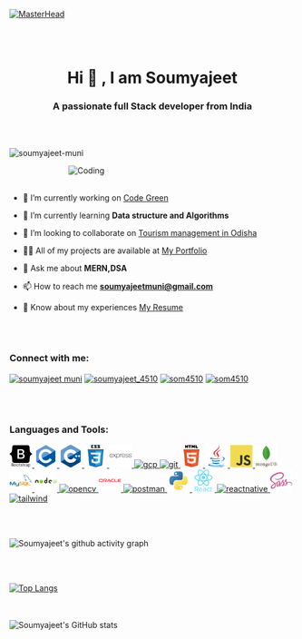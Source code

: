 [![MasterHead](https://previews.123rf.com/images/karpenkoilia/karpenkoilia1806/karpenkoilia180600011/102988806-vector-line-web-concept-for-programming-linear-web-banner-for-coding.jpg)](https://rishavchanda.io)

<br><br>


<h1 align="center"> Hi 👋 , I am Soumyajeet</h1>
<h3 align="center">A passionate full Stack developer from India</h3>
<br><br>

<p align="left"> <img src="https://komarev.com/ghpvc/?username=soumyajeet-muni&label=Profile%20views&color=0e75b6&style=flat" alt="soumyajeet-muni" /> </p>

<img align="right" alt="Coding" width="400" src="https://media1.giphy.com/media/v1.Y2lkPTc5MGI3NjExNTA5MmJhMzRkN2FmMDNmNzg0MzYxMTcyMjg2NTIzNzJiODRkYzBlMSZjdD1n/qgQUggAC3Pfv687qPC/giphy.gif"/>
<br><br>


- 🔭 I’m currently working on [Code Green](https://github.com/Soumyajeet-Muni/CODE-GREEN-CODE-CLEAN)

- 🌱 I’m currently learning **Data structure and Algorithms**

- 👯 I’m looking to collaborate on [Tourism management in Odisha](https://github.com/Soumyajeet-Muni/Tour)

- 👨‍💻 All of my projects are available at [My Portfolio](https://portfolio-omega-virid-66.vercel.app/)

- 💬 Ask me about **MERN,DSA**

- 📫 How to reach me **soumyajeetmuni@gmail.com**

- 📄 Know about my experiences [My Resume](https://drive.google.com/file/d/1BzG6xEqBDxk-rZGWVRxb0y1WRnEHvss8/view)

  <br><br>

<h3 align="left">Connect with me:</h3>
<p align="left">
<a href="https://linkedin.com/in/soumyajeet muni" target="blank"><img align="center" src="https://raw.githubusercontent.com/rahuldkjain/github-profile-readme-generator/master/src/images/icons/Social/linked-in-alt.svg" alt="soumyajeet muni" height="30" width="40" /></a>
<a href="https://instagram.com/soumyajeet_4510" target="blank"><img align="center" src="https://raw.githubusercontent.com/rahuldkjain/github-profile-readme-generator/master/src/images/icons/Social/instagram.svg" alt="soumyajeet_4510" height="30" width="40" /></a>
<a href="https://www.codechef.com/users/som4510" target="blank"><img align="center" src="https://cdn.jsdelivr.net/npm/simple-icons@3.1.0/icons/codechef.svg" alt="som4510" height="30" width="40" /></a>
<a href="https://www.leetcode.com/som4510" target="blank"><img align="center" src="https://raw.githubusercontent.com/rahuldkjain/github-profile-readme-generator/master/src/images/icons/Social/leet-code.svg" alt="som4510" height="30" width="40" /></a>
</p>
<br><br>
<h3 align="left">Languages and Tools:</h3>
<p align="left"> <a href="https://getbootstrap.com" target="_blank" rel="noreferrer"> <img src="https://raw.githubusercontent.com/devicons/devicon/master/icons/bootstrap/bootstrap-plain-wordmark.svg" alt="bootstrap" width="40" height="40"/> </a> <a href="https://www.cprogramming.com/" target="_blank" rel="noreferrer"> <img src="https://raw.githubusercontent.com/devicons/devicon/master/icons/c/c-original.svg" alt="c" width="40" height="40"/> </a> <a href="https://www.w3schools.com/cpp/" target="_blank" rel="noreferrer"> <img src="https://raw.githubusercontent.com/devicons/devicon/master/icons/cplusplus/cplusplus-original.svg" alt="cplusplus" width="40" height="40"/> </a> <a href="https://www.w3schools.com/css/" target="_blank" rel="noreferrer"> <img src="https://raw.githubusercontent.com/devicons/devicon/master/icons/css3/css3-original-wordmark.svg" alt="css3" width="40" height="40"/> </a> <a href="https://expressjs.com" target="_blank" rel="noreferrer"> <img src="https://raw.githubusercontent.com/devicons/devicon/master/icons/express/express-original-wordmark.svg" alt="express" width="40" height="40"/> </a> <a href="https://cloud.google.com" target="_blank" rel="noreferrer"> <img src="https://www.vectorlogo.zone/logos/google_cloud/google_cloud-icon.svg" alt="gcp" width="40" height="40"/> </a> <a href="https://git-scm.com/" target="_blank" rel="noreferrer"> <img src="https://www.vectorlogo.zone/logos/git-scm/git-scm-icon.svg" alt="git" width="40" height="40"/> </a> <a href="https://www.w3.org/html/" target="_blank" rel="noreferrer"> <img src="https://raw.githubusercontent.com/devicons/devicon/master/icons/html5/html5-original-wordmark.svg" alt="html5" width="40" height="40"/> </a> <a href="https://www.java.com" target="_blank" rel="noreferrer"> <img src="https://raw.githubusercontent.com/devicons/devicon/master/icons/java/java-original.svg" alt="java" width="40" height="40"/> </a> <a href="https://developer.mozilla.org/en-US/docs/Web/JavaScript" target="_blank" rel="noreferrer"> <img src="https://raw.githubusercontent.com/devicons/devicon/master/icons/javascript/javascript-original.svg" alt="javascript" width="40" height="40"/> </a> <a href="https://www.mongodb.com/" target="_blank" rel="noreferrer"> <img src="https://raw.githubusercontent.com/devicons/devicon/master/icons/mongodb/mongodb-original-wordmark.svg" alt="mongodb" width="40" height="40"/> </a> <a href="https://www.mysql.com/" target="_blank" rel="noreferrer"> <img src="https://raw.githubusercontent.com/devicons/devicon/master/icons/mysql/mysql-original-wordmark.svg" alt="mysql" width="40" height="40"/> </a> <a href="https://nodejs.org" target="_blank" rel="noreferrer"> <img src="https://raw.githubusercontent.com/devicons/devicon/master/icons/nodejs/nodejs-original-wordmark.svg" alt="nodejs" width="40" height="40"/> </a> <a href="https://opencv.org/" target="_blank" rel="noreferrer"> <img src="https://www.vectorlogo.zone/logos/opencv/opencv-icon.svg" alt="opencv" width="40" height="40"/> </a> <a href="https://www.oracle.com/" target="_blank" rel="noreferrer"> <img src="https://raw.githubusercontent.com/devicons/devicon/master/icons/oracle/oracle-original.svg" alt="oracle" width="40" height="40"/> </a> <a href="https://postman.com" target="_blank" rel="noreferrer"> <img src="https://www.vectorlogo.zone/logos/getpostman/getpostman-icon.svg" alt="postman" width="40" height="40"/> </a> <a href="https://www.python.org" target="_blank" rel="noreferrer"> <img src="https://raw.githubusercontent.com/devicons/devicon/master/icons/python/python-original.svg" alt="python" width="40" height="40"/> </a> <a href="https://reactjs.org/" target="_blank" rel="noreferrer"> <img src="https://raw.githubusercontent.com/devicons/devicon/master/icons/react/react-original-wordmark.svg" alt="react" width="40" height="40"/> </a> <a href="https://reactnative.dev/" target="_blank" rel="noreferrer"> <img src="https://reactnative.dev/img/header_logo.svg" alt="reactnative" width="40" height="40"/> </a> <a href="https://sass-lang.com" target="_blank" rel="noreferrer"> <img src="https://raw.githubusercontent.com/devicons/devicon/master/icons/sass/sass-original.svg" alt="sass" width="40" height="40"/> </a> <a href="https://tailwindcss.com/" target="_blank" rel="noreferrer"> <img src="https://www.vectorlogo.zone/logos/tailwindcss/tailwindcss-icon.svg" alt="tailwind" width="40" height="40"/> </a> </p>
<br><br>

![Soumyajeet's github activity graph](https://github-readme-activity-graph.vercel.app/graph?username=Soumyajeet-Muni&bg_color=251d21&color=4c9e91&line=4c8e9e&point=211c1c&area=true&hide_border=true)


<br><br>

[![Top Langs](https://github-readme-stats.vercel.app/api/top-langs/?username=Soumyajeet-Muni&layout=pie)](https://github.com/Soumyajeet-Muni/github-readme-stats)

<br><br>
![Soumyajeet's GitHub stats](https://github-readme-stats.vercel.app/api?username=Soumyajeet-Muni&show_icons=true&theme=transparent)

